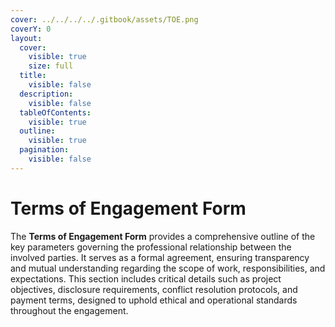 ```yaml
---
cover: ../../../../.gitbook/assets/TOE.png
coverY: 0
layout:
  cover:
    visible: true
    size: full
  title:
    visible: false
  description:
    visible: false
  tableOfContents:
    visible: true
  outline:
    visible: true
  pagination:
    visible: false
---
```


# Terms of Engagement Form

The **Terms of Engagement Form** provides a comprehensive outline of the key parameters governing the professional relationship between the involved parties. It serves as a formal agreement, ensuring transparency and mutual understanding regarding the scope of work, responsibilities, and expectations. This section includes critical details such as project objectives, disclosure requirements, conflict resolution protocols, and payment terms, designed to uphold ethical and operational standards throughout the engagement.
